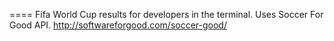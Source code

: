 
====
Fifa World Cup results for developers in the terminal. Uses Soccer For Good API. 
http://softwareforgood.com/soccer-good/
